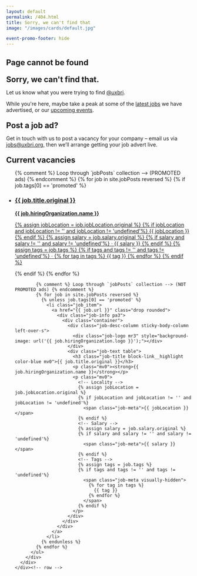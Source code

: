 ```yaml
---
layout: default
permalink: /404.html
title: Sorry, we can't find that
image: "/images/cards/default.jpg"

event-promo-footer: hide
---
```


<style>
  .job-desc-column {
    width: 33%;
  }

  @media only screen and (min-width: 851px) {
    .job-desc-column {
      width: 25%;
    }
  }

  @media only screen and (max-width: 650px) {
    .job-desc-column {
      width: 100%;
    }
  }

  @media only screen and (max-width: 951px) {
    .job-desc-column {
      margin-right: 16px;
    }
  }

  .job-meta:not(:first-child):before {
    content: " · "
  }

  h2 {
    margin: 1em 0 0.5em;
  }

  h2 + h3 {
    margin: 1em 0 0.5em;
  }

  .job-excerpt {
    display:none;
  }
</style>

<section id="hero" class="overlay__outer pa0 bg-grey-90">
  <div class="overlay__inner overflow-hidden bg-trans">
    <div class="container color-white">
      <h1 class="fs-xxxl leading-solid mb1">Page cannot be found</h1>
    </div>
  </div>
</section>

<section id="overview" class="bg-white">
  <div class="container">
    <div class="row">
      <h2>Sorry, we can't find that.</h2>
      <p>Let us know what you were trying to find <a href="http://twitter.com/uxbri/">@uxbri</a>.</p>
      <p>While you're here, maybe take a peak at some of the <a href="#current-vacancies">latest jobs</a> we have advertised, or our <a href="#upcoming-events">upcoming events</a>.</p>
      <div class="clearfix gutters__container">
        <div class="sticky-body-column u1of4-over-m right-over-m gutters gutter-bottom-under-m">
          <h2>Post a job ad?</h2>
          <p>
            Get in touch with us to post a vacancy for your company – email us via
            <a href="mailto:jobs@uxbri.org?subject=Post a job on UX Brighton Jobs&amp;body=Hi there, Thanks for your interest in UX Brighton Jobs. The main things we need are your name and phone number, that way we can get in touch with you to chat about your job needs.%0D%0A%0D%0AYour name:%0D%0AYour phone number:%0D%0A%0D%0AIf the job is already advertised somewhere, can you give us a link to it, please?%0D%0A%0D%0ADescription link:%0D%0A%0D%0AWe’ll get back to you ASAP.%0D%0A" title="mailto link includes instructions about what to include">jobs@uxbri.org</a>, then we’ll arrange getting your job advert live.
          </p>
        </div>
        <div class="u3of4-over-m left-over-m gutters js-sort-list">
          <h2 id="current-vacancies">Current vacancies</h2>
          <ul class="job_list list no-list">
            {% comment %} Loop through `jobPosts` collection --> (PROMOTED ads) {% endcomment %}
            {% for job in site.jobPosts reversed %}
              {% if job.tags[0] == 'promoted' %}
                <li class="job_item promoted">
                  <a href="{{ job.url }}" class="drop rounded">
                    <div class="job-info pa3">
                      <div class="container">
                        <div class="job-desc-column sticky-body-column left-over-s">
                          <div class="job-logo mr3" style="background-image: url('{{ job.hiringOrganization.logo }}');"></div>
                        </div>
                        <div class="job-text table">
                          <h3 class="job-title block-link__highlight color-blue mv0">{{ job.title.original }}</h3>
                          <p class="mv0"><strong>{{ job.hiringOrganization.name }}</strong></p>
                          <p class="mv0">
                            <!-- Locality -->
                            {% assign jobLocation = job.jobLocation.original %}
                            {% if jobLocation and jobLocation != '' and jobLocation != 'undefined'%}
                              <span class="job-meta">{{ jobLocation }}</span>
                            {% endif %}
                            <!-- Salary -->
                            {% assign salary = job.salary.original %}
                            {% if salary and salary != '' and salary != 'undefined'%}
                              <span class="job-meta">{{ salary }}</span>
                            {% endif %}
                            <!-- Tags -->
                            {% assign tags = job.tags %}
                            {% if tags and tags != '' and tags != 'undefined'%}
                              <span class="job-meta visually-hidden">
                                {% for tag in tags %}
                                  {{ tag }}
                                {% endfor %}
                              </span>
                            {% endif %}
                          </p>
                        </div>
                      </div>
                    </div>
                  </a>
                </li>
              {% endif %}
            {% endfor %}

            {% comment %} Loop through `jobPosts` collection --> (NOT PROMOTED ads) {% endcomment %}
            {% for job in site.jobPosts reversed %}
              {% unless job.tags[0] == 'promoted' %}
                <li class="job_item">
                  <a href="{{ job.url }}" class="drop rounded">
                    <div class="job-info pa3">
                      <div class="container">
                        <div class="job-desc-column sticky-body-column left-over-s">
                          <div class="job-logo mr3" style="background-image: url('{{ job.hiringOrganization.logo }}');"></div>
                        </div>
                        <div class="job-text table">
                          <h3 class="job-title block-link__highlight color-blue mv0">{{ job.title.original }}</h3>
                          <p class="mv0"><strong>{{ job.hiringOrganization.name }}</strong></p>
                          <p class="mv0">
                            <!-- Locality -->
                            {% assign jobLocation = job.jobLocation.original %}
                            {% if jobLocation and jobLocation != '' and jobLocation != 'undefined'%}
                              <span class="job-meta">{{ jobLocation }}</span>
                            {% endif %}
                            <!-- Salary -->
                            {% assign salary = job.salary.original %}
                            {% if salary and salary != '' and salary != 'undefined'%}
                              <span class="job-meta">{{ salary }}</span>
                            {% endif %}
                            <!-- Tags -->
                            {% assign tags = job.tags %}
                            {% if tags and tags != '' and tags != 'undefined'%}
                              <span class="job-meta visually-hidden">
                                {% for tag in tags %}
                                  {{ tag }}
                                {% endfor %}
                              </span>
                            {% endif %}
                          </p>
                        </div>
                      </div>
                    </div>
                  </a>
                </li>
              {% endunless %}
            {% endfor %}
          </ul>
        </div>
      </div>
    </div><!-- row -->
  </div><!-- container -->
</section><!-- overview -->

